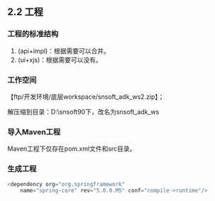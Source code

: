 ## 2.2 工程

### 工程的标准结构

1. \(api+impl\)：根据需要可以合并。
2. \(ui+xjs\)：根据需要可以没有。

### 工作空间

【ftp/开发环境/底层workspace/snsoft\_adk\_ws2.zip】；

解压缩到目录：D:\snsoft90下，改名为snsoft\_adk\_ws

### 导入Maven工程

Maven工程下仅存在pom.xml文件和src目录。

### 生成工程

```java
<dependency org="org.springframework"
    name="spring-core" rev="5.0.0.M5" conf="compile->runtime"/>
```



